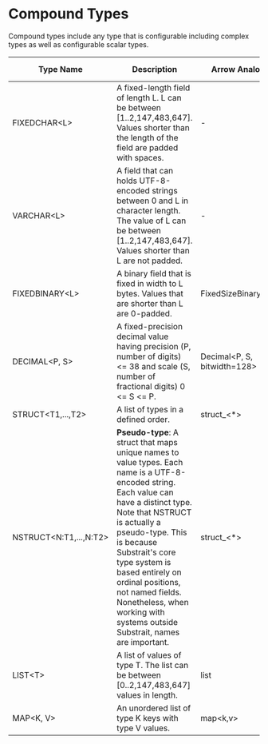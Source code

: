 # Compound Types

Compound types include any type that is configurable including complex types as well as configurable scalar types.

| Type Name                   | Description                                                  | Arrow Analog        | Iceberg Analog | Spark Analog   | Trino Analog                |
| --------------------------- | ------------------------------------------------------------ | ------------------- | -------------- | -------------- | --------------------------- |
| FIXEDCHAR&lt;L&gt;    | A fixed-length field of length L. L can be between [1..2,147,483,647]. Values shorter than the length of the field are padded with spaces. | -                   | -              | CharType(L)    | CHAR(L)                     |
| VARCHAR&lt;L&gt;         | A field that can holds UTF-8-encoded strings between 0 and L in character length. The value of L can be between [1..2,147,483,647]. Values shorter than L are not padded. | -                   | -              | VarcharType(L) | VARCHAR(L)                  |
| FIXEDBINARY&lt;L&gt;     | A binary field that is fixed in width to L bytes. Values that are shorter than L are 0-padded. | FixedSizeBinary&lt;L&gt;  | FIXED&lt;L&gt;       | -              | -                           |
| DECIMAL&lt;P, S&gt;   | A fixed-precision decimal value having precision (P, number of digits) <= 38 and scale (S, number of fractional digits) 0 <= S <= P. | Decimal&lt;P, S, bitwidth=128&gt; | DECIMAL(P,S)   | DECIMAL(P,S)   | DECIMAL(P,S)                |
| STRUCT&lt;T1,...,T2&gt; | A list of types in a defined order. | struct_&lt;*&gt;                  | struct&lt;*&gt; | struct&lt;*&gt; | row&lt;*&gt;   |
| NSTRUCT&lt;N:T1,...,N:T2&gt; | **Pseudo-type**: A struct that maps unique names to value types. Each name is a UTF-8-encoded string. Each value can have a distinct type. Note that NSTRUCT is actually a pseudo-type. This is because Substrait's core type system is based entirely on ordinal positions, not named fields. Nonetheless, when working with systems outside Substrait, names are important. | struct_&lt;*&gt; | struct&lt;*&gt; | struct&lt;*&gt; | row&lt;*&gt; |
| LIST&lt;T&gt;               | A list of values of type T. The list can be between [0..2,147,483,647] values in length. | list                | list           | list           | array                       |
| MAP&lt;K, V&gt;                   | An unordered list of type K keys with type V values.         | map&lt;k,v&gt;            | map&lt;k,v&gt;       | -              | map&lt;k,v&gt;                    |

